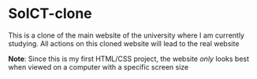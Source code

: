 # SoICT-clone

This is a clone of the main website of the university where I am currently studying. All actions on this cloned website will lead to the real website

**Note**: Since this is my first HTML/CSS project, the website *only* looks best when viewed on a computer with a specific screen size
